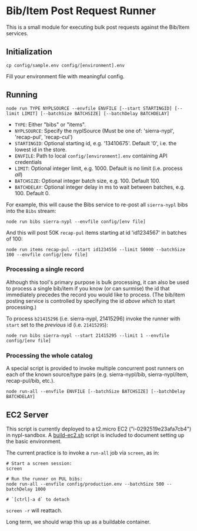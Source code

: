# Bib/Item Post Request Runner

This is a small module for executing bulk post requests against the Bib/Item services.

## Initialization

```
cp config/sample.env config/[environment].env
```

Fill your environment file with meaningful config.

## Running

```
node run TYPE NYPLSOURCE --envfile ENVFILE [--start STARTINGID] [--limit LIMIT] [--batchSize BATCHSIZE] [--batchDelay BATCHDELAY]
```

 * `TYPE`: Either "bibs" or "items".
 * `NYPLSOURCE`: Specify the nyplSource (Must be one of: 'sierra-nypl', 'recap-pul', 'recap-cul')
 * `STARTINGID`: Optional starting id, e.g. '13410675'. Default '0', i.e. the lowest id in the store.
 * `ENVFILE`: Path to local `config/[environment].env` containing API credentials
 * `LIMIT`: Optional integer limit, e.g. 1000. Default is no limit (i.e. process *all*)
 * `BATCHSIZE`: Optional integer batch size, e.g. 100. Default 100.
 * `BATCHDELAY`: Optional integer delay in ms to wait between batches, e.g. 100. Default 0.

For example, this will cause the Bibs service to re-post all `sierra-nypl` bibs into the `Bibs` stream:

```
node run bibs sierra-nypl --envfile config/[env file]
```

And this will post 50K `recap-pul` items starting at id 'id1234567' in batches of 100:

```
node run items recap-pul --start id1234556 --limit 50000 --batchSize 100 --envfile config/[env file]
```

### Processing a single record

Although this tool's primary purpose is bulk processing, it can also be used to process a single bib/item if you know (or can surmise) the id that immediately precedes the record you would like to process. (The bib/item posting service is controlled by specifying the id *above which* to start processing.)

To process `b21415296` (i.e. sierra-nypl, 21415296) invoke the runner with `start` set to the *previous* id (i.e. `21415295`):

```
node run bibs sierra-nypl --start 21415295 --limit 1 --envfile config/[env file]
```

### Processing the whole catalog

A special script is provided to invoke multiple concurrent post runners on each of the known source/type pairs (e.g. sierra-nypl/bib, sierra-nypl/item, recap-pul/bib, etc.).

```
node run-all --envfile ENVFILE [--batchSize BATCHSIZE] [--batchDelay BATCHDELAY]
```

## EC2 Server

This script is currently deployed to a t2.micro EC2 ("i-0292519e23afa7cb4") in nypl-sandbox. A [build-ec2.sh](build-ec2.sh) script is included to document setting up the basic environment.

The current practice is to invoke a `run-all` job via `screen`, as in:

```
# Start a screen session:
screen

# Run the runner on PUL bibs:
node run-all --envfile config/production.env --batchSize 500 --batchDelay 1000

# `[ctrl]-a d` to detach
```

`screen -r` will reattach.

Long term, we should wrap this up as a buildable container.
